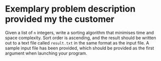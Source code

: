 # Exemplary problem description provided my the customer

Given a list of `n` integers, write a sorting algorithm that minimises time and space complexity.
Sort order is ascending, and the result should be written out to a text file called `result.txt` in the same format as the input file.
A sample input file has been provided, which should be provided as the first argument when launching your program.
